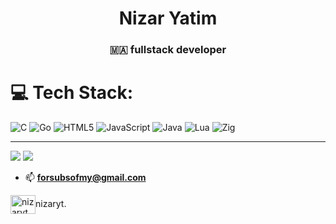 <h1 align="center">Nizar Yatim</h1>
<h3 align="center">🇲🇦 fullstack developer</h3>

# 💻 Tech Stack:
![C](https://img.shields.io/badge/c-%2300599C.svg?style=for-the-badge&logo=c&logoColor=white) ![Go](https://img.shields.io/badge/go-%2300ADD8.svg?style=for-the-badge&logo=go&logoColor=white) ![HTML5](https://img.shields.io/badge/html5-%23E34F26.svg?style=for-the-badge&logo=html5&logoColor=white) ![JavaScript](https://img.shields.io/badge/javascript-%23323330.svg?style=for-the-badge&logo=javascript&logoColor=%23F7DF1E) ![Java](https://img.shields.io/badge/java-%23ED8B00.svg?style=for-the-badge&logo=openjdk&logoColor=white) ![Lua](https://img.shields.io/badge/lua-%232C2D72.svg?style=for-the-badge&logo=lua&logoColor=white) ![Zig](https://img.shields.io/badge/Zig-%23F7A41D.svg?style=for-the-badge&logo=zig&logoColor=white)

---
![](https://github-readme-stats.vercel.app/api/top-langs/?username=Nizarll&theme=dark&hide_border=false&include_all_commits=false&count_private=false&layout=compact)
![](https://github-readme-streak-stats.herokuapp.com/?user=Nizarll&theme=dark&hide_border=false)<br/>
<!-- Proudly created with GPRM ( https://gprm.itsvg.in ) -->
- 📫 **forsubsofmy@gmail.com**

<p align="left">
<img align="center" src="https://raw.githubusercontent.com/rahuldkjain/github-profile-readme-generator/master/src/images/icons/Social/discord.svg" alt="nizaryt." height="30" width="40" />nizaryt.</a>
</p>
